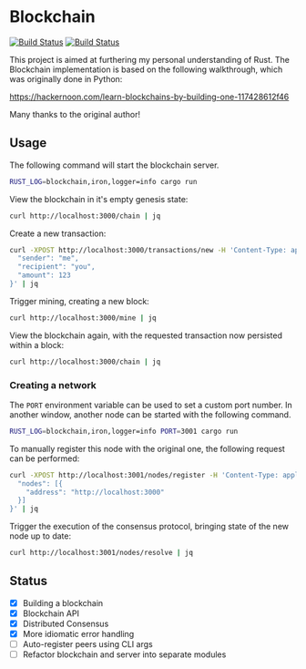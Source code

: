 # Blockchain

[![Build Status](https://travis-ci.org/kujenga/blockchain.svg?branch=master)](https://travis-ci.org/kujenga/blockchain)
[![Build Status](https://ci.appveyor.com/api/projects/status/ynq3ue8i6mfokljy?svg=true)](https://ci.appveyor.com/project/kujenga/blockchain)

This project is aimed at furthering my personal understanding of Rust. The
Blockchain implementation is based on the following walkthrough, which was
originally done in Python:

https://hackernoon.com/learn-blockchains-by-building-one-117428612f46

Many thanks to the original author!

## Usage

The following command will start the blockchain server.

```sh
RUST_LOG=blockchain,iron,logger=info cargo run
```

View the blockchain in it's empty genesis state:

```sh
curl http://localhost:3000/chain | jq
```

Create a new transaction:

```sh
curl -XPOST http://localhost:3000/transactions/new -H 'Content-Type: application/json' --data '{
  "sender": "me",
  "recipient": "you",
  "amount": 123
}' | jq
```

Trigger mining, creating a new block:

```sh
curl http://localhost:3000/mine | jq
```

View the blockchain again, with the requested transaction now persisted within
a block:

```sh
curl http://localhost:3000/chain | jq
```

### Creating a network

The `PORT` environment variable can be used to set a custom port number. In
another window, another node can be started with the following command.

```sh
RUST_LOG=blockchain,iron,logger=info PORT=3001 cargo run
```

To manually register this node with the original one, the following request
can be performed:

```sh
curl -XPOST http://localhost:3001/nodes/register -H 'Content-Type: application/json' --data '{
  "nodes": [{
    "address": "http://localhost:3000"
  }]
}' | jq
```

Trigger the execution of the consensus protocol, bringing state of the new
node up to date:

```sh
curl http://localhost:3001/nodes/resolve | jq
```

## Status

- [x] Building a blockchain
- [x] Blockchain API
- [x] Distributed Consensus
- [x] More idiomatic error handling
- [ ] Auto-register peers using CLI args
- [ ] Refactor blockchain and server into separate modules

